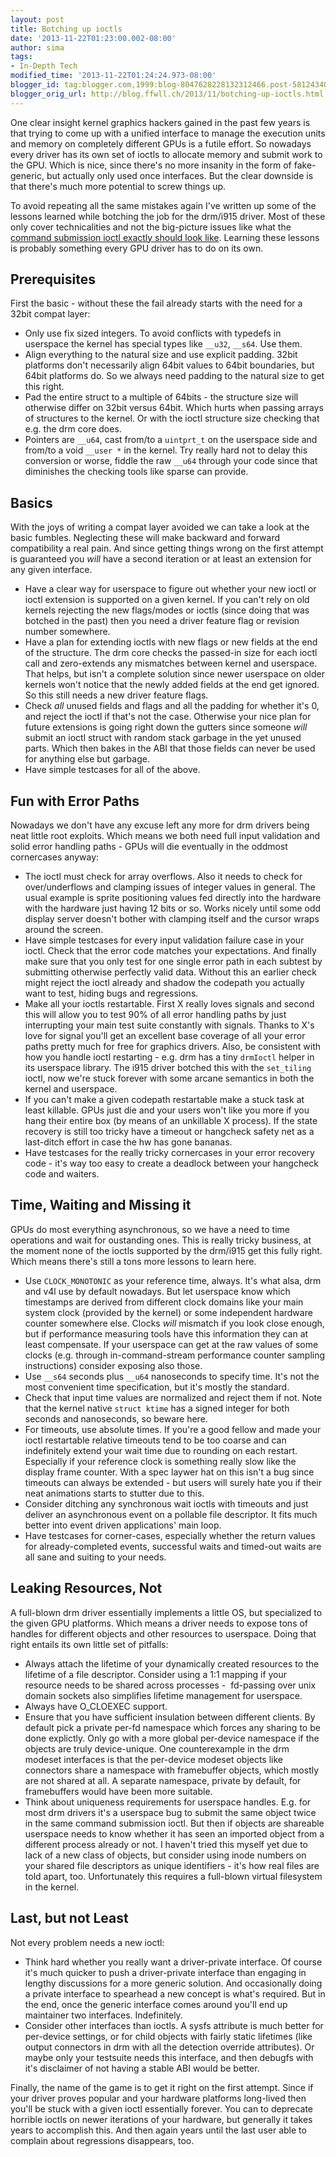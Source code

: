 ```yaml
---
layout: post
title: Botching up ioctls
date: '2013-11-22T01:23:00.002-08:00'
author: sima
tags:
- In-Depth Tech
modified_time: '2013-11-22T01:24:24.973-08:00'
blogger_id: tag:blogger.com,1999:blog-8047628228132312466.post-5812434027313869869
blogger_orig_url: http://blog.ffwll.ch/2013/11/botching-up-ioctls.html
---
```


One clear insight kernel graphics hackers gained in the past few years is that
trying to come up with a unified interface to manage the execution units and
memory on completely different GPUs is a futile effort. So nowadays every driver
has its own set of ioctls to allocate memory and submit work to the GPU. Which
is nice, since there's no more insanity in the form of fake-generic, but
actually only used once interfaces. But the clear downside is that there's much
more potential to screw things up.

To avoid repeating all the same mistakes again I've written up some of the
lessons learned while botching the job for the drm/i915 driver. Most of these
only cover technicalities and not the big-picture issues like what the [command
submission ioctl exactly should look
like](/2011/01/on-getting-your-api-right.html). Learning
these lessons is probably something every GPU driver has to do on its own.

<!--more-->

## Prerequisites 

First the basic - without these the fail already starts with the need for a 32bit compat layer:

<ul><li>Only use fix sized integers. To avoid conflicts with typedefs in userspace the kernel has special types like <code>__u32</code>, <code>__s64</code>. Use them.</li><li>Align everything to the natural size and use explicit padding. 32bit platforms don't necessarily align 64bit values to 64bit boundaries, but 64bit platforms do. So we always need padding to the natural size to get this right.</li><li>Pad the entire struct to a multiple of 64bits - the structure size will otherwise differ on 32bit versus 64bit. Which hurts when passing arrays of structures to the kernel. Or with the ioctl structure size checking that e.g. the drm core does.</li><li>Pointers are <code>__u64</code>, cast from/to a <code>uintprt_t</code> on the userspace side and from/to a void <code>__user *</code> in the kernel. Try really hard not to delay this conversion or worse, fiddle the raw <code>__u64</code> through your code since that diminishes the checking tools like sparse can provide.&nbsp;</li></ul>



## Basics 

With the joys of writing a compat layer avoided we can take a look at the basic fumbles. Neglecting these will make backward and forward compatibility a real pain. And since getting things wrong on the first attempt is guaranteed you <i>will</i> have a second iteration or at least an extension for any given interface.



<ul><li>Have a clear way for userspace to figure out whether your new ioctl or ioctl extension is supported on a given kernel. If you can't rely on old kernels rejecting the new flags/modes or ioctls (since doing that was botched in the past) then you need a driver feature flag or revision number somewhere.</li><li>Have a plan for extending ioctls with new flags or new fields at the end of the structure. The drm core checks the passed-in size for each ioctl call and zero-extends any mismatches between kernel and userspace. That helps, but isn't a complete solution since newer userspace on older kernels won't notice that the newly added fields at the end get ignored. So this still needs a new driver feature flags.</li><li>Check <i>all</i> unused fields and flags and all the padding for whether it's 0, and reject the ioctl if that's not the case. Otherwise your nice plan for future extensions is going right down the gutters since someone <i>will</i> submit an ioctl struct with random stack garbage in the yet unused parts. Which then bakes in the ABI that those fields can never be used for anything else but garbage.</li><li>Have simple testcases for all of the above. </li></ul>



## Fun with Error Paths 

Nowadays we don't have any excuse left any more for drm drivers being neat little root exploits. Which means we both need full input validation and solid error handling paths - GPUs will die eventually in the oddmost cornercases anyway:

<ul><li>The ioctl must check for array overflows. Also it needs to check for over/underflows and clamping issues of integer values in general. The usual example is sprite positioning values fed directly into the hardware with the hardware just having 12 bits or so. Works nicely until some odd display server doesn't bother with clamping itself and the cursor wraps around the screen.</li><li>Have simple testcases for every input validation failure case in your ioctl. Check that the error code matches your expectations. And finally make sure that you only test for one single error path in each subtest by submitting otherwise perfectly valid data. Without this an earlier check might reject the ioctl already and shadow the codepath you actually want to test, hiding bugs and regressions. </li><li>Make all your ioctls restartable. First X really loves signals and second this will allow you to test 90% of all error handling paths by just interrupting your main test suite constantly with signals. Thanks to X's love for signal you'll get an excellent base coverage of all your error paths pretty much for free for graphics drivers. Also, be consistent with how you handle ioctl restarting - e.g. drm has a tiny <code>drmIoctl</code> helper in its userspace library. The i915 driver botched this with the <code>set_tiling</code> ioctl, now we're stuck forever with some arcane semantics in both the kernel and userspace.</li><li>If you can't make a given codepath restartable make a stuck task at least killable. GPUs just die and your users won't like you more if you hang their entire box (by means of an unkillable X process). If the state recovery is still too tricky have a timeout or hangcheck safety net as a last-ditch effort in case the hw has gone bananas.</li><li>Have testcases for the really tricky cornercases in your error recovery code - it's way too easy to create a deadlock between your hangcheck code and waiters. </li></ul>



## Time, Waiting and Missing it 

GPUs do most everything asynchronous, so we have a need to time operations and wait for oustanding ones. This is really tricky business, at the moment none of the ioctls supported by the drm/i915 get this fully right. Which means there's still a tons more lessons to learn here.

<ul><li>Use <code>CLOCK_MONOTONIC</code> as your reference time, always. It's what alsa, drm and v4l use by default nowadays. But let userspace know which timestamps are derived from different clock domains like your main system clock (provided by the kernel) or some independent hardware counter somewhere else. Clocks <i>will</i> mismatch if you look close enough, but if performance measuring tools have this information they can at least compensate. If your userspace can get at the raw values of some clocks (e.g. through in-command-stream performance counter sampling instructions) consider exposing also those.</li><li>Use <code>__s64</code> seconds plus <code>__u64</code> nanoseconds to specify time. It's not the most convenient time specification, but it's mostly the standard.</li><li>Check that input time values are normalized and reject them if not. Note that the kernel native <code>struct ktime</code> has a signed integer for both seconds and nanoseconds, so beware here.</li><li>For timeouts, use absolute times. If you're a good fellow and made your ioctl restartable relative timeouts tend to be too coarse and can indefinitely extend your wait time due to rounding on each restart. Especially if your reference clock is something really slow like the display frame counter. With a spec laywer hat on this isn't a bug since timeouts can always be extended - but users will surely hate you if their neat animations starts to stutter due to this.</li><li>Consider ditching any synchronous wait ioctls with timeouts and just deliver an asynchronous event on a pollable file descriptor. It fits much better into event driven applications' main loop.</li><li>Have testcases for corner-cases, especially whether the return values for already-completed events, successful waits and timed-out waits are all sane and suiting to your needs. </li></ul>



## Leaking Resources, Not 

A full-blown drm driver essentially implements a little OS, but specialized to the given GPU platforms. Which means a driver needs to expose tons of handles for different objects and other resources to userspace. Doing that right entails its own little set of pitfalls:

<ul><li>Always attach the lifetime of your dynamically created resources to the lifetime of a file descriptor. Consider using a 1:1 mapping if your resource needs to be shared across processes -&nbsp; fd-passing over unix domain sockets also simplifies lifetime management for userspace.</li><li>Always have O_CLOEXEC support.</li><li>Ensure that you have sufficient insulation between different clients. By default pick a private per-fd namespace which forces any sharing to be done explictly. Only go with a more global per-device namespace if the objects are truly device-unique. One counterexample in the drm modeset interfaces is that the per-device modeset objects like connectors share a namespace with framebuffer objects, which mostly are not shared at all. A separate namespace, private by default, for framebuffers would have been more suitable.</li><li>Think about uniqueness requirements for userspace handles. E.g. for most drm drivers it's a userspace bug to submit the same object twice in the same command submission ioctl. But then if objects are shareable userspace needs to know whether it has seen an imported object from a different process already or not. I haven't tried this myself yet due to lack of a new class of objects, but consider using inode numbers on your shared file descriptors as unique identifiers - it's how real files are told apart, too. Unfortunately this requires a full-blown virtual filesystem in the kernel.</li></ul>



## Last, but not Least 

Not every problem needs a new ioctl:

<ul><li>Think hard whether you really want a driver-private interface. Of course it's much quicker to push a driver-private interface than engaging in lengthy discussions for a more generic solution. And occasionally doing a private interface to spearhead a new concept is what's required. But in the end, once the generic interface comes around you'll end up maintainer two interfaces. Indefinitely.</li><li>Consider other interfaces than ioctls. A sysfs attribute is much better for per-device settings, or for child objects with fairly static lifetimes (like output connectors in drm with all the detection override attributes). Or maybe only your testsuite needs this interface, and then debugfs with it's disclaimer of not having a stable ABI would be better.</li></ul>Finally, the name of the game is to get it right on the first attempt. Since if your driver proves popular and your hardware platforms long-lived then you'll be stuck with a given ioctl essentially forever. You can to deprecate horrible ioctls on newer iterations of your hardware, but generally it takes years to accomplish this. And then again years until the last user able to complain about regressions disappears, too.
